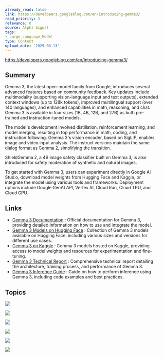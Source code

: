 ```yaml
---
already_read: false
link: https://developers.googleblog.com/en/introducing-gemma3/
read_priority: 3
relevance: 0
source: Alpha Signal
tags:
- Large_Language_Model
type: Content
upload_date: '2025-03-13'
---
```


https://developers.googleblog.com/en/introducing-gemma3/
## Summary

Gemma 3, the latest open-model family from Google, introduces several advanced features based on community feedback. Key updates include multimodality (supporting vision-language input and text outputs), extended context windows (up to 128k tokens), improved multilingual support (over 140 languages), and enhanced capabilities in math, reasoning, and chat. Gemma 3 is available in four sizes (1B, 4B, 12B, and 27B) as both pre-trained and instruction-tuned models.

The model's development involved distillation, reinforcement learning, and model merging, resulting in top performance in math, coding, and instruction following. Gemma 3's vision encoder, based on SigLIP, enables image and video input analysis. The instruct versions maintain the same dialog format as Gemma 2, simplifying the transition.

ShieldGemma 2, a 4B image safety classifier built on Gemma 3, is also introduced for safety moderation of synthetic and natural images.

To get started with Gemma 3, users can experiment directly in Google AI Studio, download model weights from Hugging Face and Kaggle, or integrate the model using various tools and frameworks. Deployment options include Google GenAI API, Vertex AI, Cloud Run, Cloud TPU, and Cloud GPU.
## Links

- [Gemma 3 Documentation](https://ai.google.dev/gemma/docs) : Official documentation for Gemma 3, providing detailed information on how to use and integrate the model.
- [Gemma 3 Models on Hugging Face](https://huggingface.co/collections/google/gemma-3-release-67c6c6f89c4f76621268bb6d) : Collection of Gemma 3 models available on Hugging Face, including various sizes and versions for different use cases.
- [Gemma 3 on Kaggle](https://www.kaggle.com/models/google/gemma-3) : Gemma 3 models hosted on Kaggle, providing access to model weights and resources for experimentation and fine-tuning.
- [Gemma 3 Technical Report](https://goo.gle/Gemma3Report) : Comprehensive technical report detailing the architecture, training process, and performance of Gemma 3.
- [Gemma 3 Inference Guide](https://gemma-llm.readthedocs.io/en/latest/) : Guide on how to perform inference using Gemma 3, including code examples and best practices.

## Topics

![](topics/Model/Gemma)

![](topics/Concept/Multimodality)

![](topics/Concept/Reinforcement%20Learning%20from%20AI%20Feedback%20RLAIF)

![](topics/Concept/Reinforcement%20Learning%20from%20Execution%20Feedback%20RLEF)

![](topics/Library/JAX%20Framework)

![](topics/Concept/Reinforcement%20Learning%20from%20Human%20Feedback%20RLHF)
